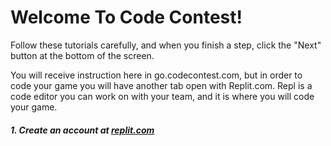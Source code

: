 # Welcome To Code Contest!

Follow these tutorials carefully, and when you finish a step, click the "Next" button at the bottom of the screen.

You will receive instruction here in go.codecontest.com, but in order to code your game you will have another tab open with Replit.com. Repl is a code editor you can work on with your team, and it is where you will code your game.

##### 1. Create an account at [replit.com](https://replit.com/)

